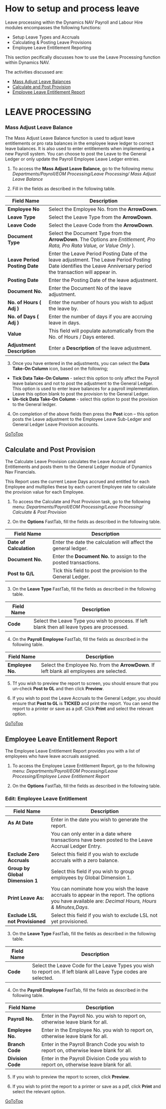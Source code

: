 # How to setup and process leave 

Leave processing within the Dynamics NAV Payroll and Labour Hire modules encompasses the following functions:  

- Setup Leave Types and Accruals
- Calculating & Posting Leave Provisions
- Employee Leave Entitlement Reporting

This section pecifically discusses how to use the Leave Processing function within Dynamics NAV.  

The activities discussed are:

- [Mass Adjust Leave Balances](#mass-adjust-leave-balance)
- [Calculate and Post Provision](#calculate-and-post-provision)
- [Employee Leave Entitlement Report](#employee-leave-entitlement-report)


# LEAVE  PROCESSING

### Mass Adjust Leave Balance

The Mass Adjust Leave Balance function is used to adjust leave entitlements or pro rata balances in the employee leave ledger to correct leave balances.  It is also used to enter entitlements when implementing a new Payroll system.  You can choose to post the Leave to the General Ledger or only update the Payroll Employee Leave Ledger entries.

1. To access the **Mass Adjust Leave Balance**, go to the following menu:  *Departments/Payroll/EOM Processing/Leave Processing/ Mass Adjust Leave Balance*

2.  Fill in the fields as described in the following table.
 
|Field Name|Description|
|---------------------------------------------|---------------------------------------------------------------------|
|**Employee No**|Select the Employee No. from the **ArrowDown**.|
|**Leave Type**|Select the Leave Type from the **ArrowDown**.|
|**Leave Code**|Select the Leave Code from the **ArrowDown**.|
|**Document Type**|Select the Document Type from the **ArrowDown**.  The Options are *Entitlement, Pro Rata, Pro Rata Value, or Value Only* ).|
|**Leave Period Posting Date**|Enter the Leave Period Posting Date of the leave adjustment.  The Leave Period Posting Date identifies the Leave Anniversary period the transaction will appear in. |
|**Posting Date**|Enter the Posting Date of the leave adjustment.|
|**Document No.**|Enter the Document No of the leave adjustment.|
|**No. of Hours ( Adj )**|Enter the number of hours you wish to adjust the leave by.|
|**No. of Days ( Adj )**|Enter the number of days if you are accruing leave in days.|
|**Value**|This field will populate automatically from the No. of Hours / Days entered.|
|**Adjustment Description**|Enter a **Description** of the leave adjustment.|

3.  Once you have entered in the adjustments, you can select the **Data Take-On Column** icon, based on the following;

- **Tick Data Take-On Column** - select this option to only affect the Payroll leave balances and not to post the adjustment to the General Ledger. This option is used to enter leave balances for a payroll implementation. Leave this option blank to post the provision to the General Ledger.  
- **Un-tick Data Take-On Column** - select this option to post the provision to the General ledger.

4.  On completion of the above fields then press the **Post** icon – this option posts the Leave adjustment to the Employee Leave Sub-Ledger and General Ledger Leave Provision accounts.

[GoToTop](#how-to-setup-and-process-leave)

## Calculate and Post Provision

The Calculate Leave Provision calculates the Leave Accrual and Entitlements and posts them to the General Ledger module of Dynamics Nav Financials.

This Report uses the current Leave Days accrued and entitled for each Employee and multiplies these by each current Employee rate to calculate the provision value for each Employee.
 
1.  To access the Calculate and Post Provision task, go to the following menu: *Departments/Payroll/EOM Processing/Leave Processing/ Calculate & Post Provision*

2.  On the **Options** FastTab, fill the fields as described in the following table.

|Field Name|Description|
|---------------------------------------------|---------------------------------------------------------------------|
|**Date of Calculation**|Enter the date the calculation will affect the general ledger.|
|**Document No.**|Enter the **Document No.** to assign to the posted transactions.|
|**Post to G/L**|Tick this field to post the provision to the General Ledger.|

3.  On the **Leave Type** FastTab, fill the fields as described in the following table.

|Field Name|Description|
|---------------------------------------------|---------------------------------------------------------------------|
|**Code**|Select the Leave Type you wish to process. If left blank then all leave types are processed.|

4.  On the **Payroll Employee** FastTab, fill the fields as described in the following table.

|Field Name|Description|
|---------------------------------------------|---------------------------------------------------------------------|
|**Employee No.**|Select the Employee No. from the **ArrowDown**. If left blank all employees are selected.|

5.  Tf you wish to preview the report to screen, you should ensure that you un-check **Post to GL** and then click **Preview**. 

6.  If you wish to post the Leave Accruals to the General Ledger, you should ensure that **Post to GL** is **TICKED** and print the report.   You can send the report to a printer or save as a pdf.  Click **Print** and select the relevant option.

[GoToTop](#how-to-setup-and-process-leave)
 
## Employee Leave Entitlement Report

The Employee Leave Entitlement Report provides you with a list of employees who have leave accruals assigned.   

1.  To access the Employee Leave Entitlement Report, go to the following menu: *Departments/Payroll/EOM Processing/Leave Processing/Employee Leave Entitlement Report*

2.  On the **Options** FastTab, fill the fields as described in the following table.
 
### Edit: Employee Leave Entitlement 

|Field Name|Description|
|---------------------------------------------|---------------------------------------------------------------------|
|**As At Date**|Enter in the date you wish to generate the report.|
||You can only enter in a date where transactions have been posted to the Leave Accrual Ledger Entry.|
|**Exclude Zero Accruals**|Select this field if you wish to exclude accruals with a zero balance.|
|**Group by Global Dimension 1**|Select this field if you wish to group employees by Global Dimension 1.|
|**Print Leave As:**|You can nominate how you wish the leave accruals to appear in the report.  The options you have available are: *Decimal Hours, Hours & Minutes,Days*.|
|**Exclude LSL not Provisioned**|Select this field if you wish to exclude LSL not yet provisioned.|

3.  On the **Leave Type** FastTab, fill the fields as described in the following table.

|Field Name|Description|
|---------------------------------------------|---------------------------------------------------------------------|
|**Code**|Select the Leave Code for the Leave Types you wish to report on. If left blank all Leave Type codes are selected.|

4.  On the **Payroll Employee** FastTab, fill the fields as described in the following table.

|Field Name|Description|
|---------------------------------------------|---------------------------------------------------------------------|
|**Payroll No.**|Enter in the Payroll No. you wish to report on, otherwise leave blank for all.|
|**Employee No.**|Enter in the Employee No. you wish to report on, otherwise leave blank for all.|
|**Branch Code**|Enter in the Payroll Branch Code you wish to report on, otherwise leave blank for all.|
|**Division Code**|Enter in the Payroll Division Code you wish to report on, otherwise leave blank for all.|

5.  If you wish to preview the report to screen, click **Preview**.

6.  If you wish to print the report to a printer or save as a pdf, click **Print** and select the relevant option.

[GoToTop](#how-to-setup-and-process-leave)
